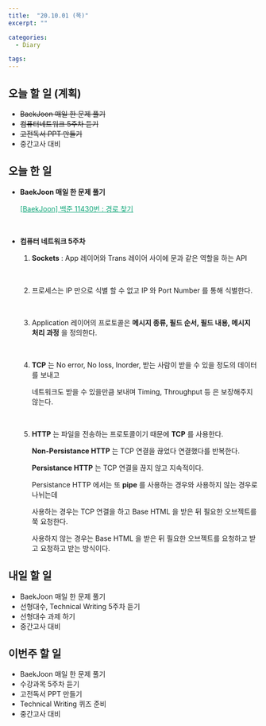 ```yaml
---
title:  "20.10.01 (목)"
excerpt: ""

categories:
  - Diary

tags:
---
```


## 오늘 할 일 (계획)

- ~~BaekJoon 매일 한 문제 풀기~~
- ~~컴퓨터네트워크 5주차 듣기~~
- ~~고전독서 PPT 만들기~~
- 중간고사 대비

## 오늘 한 일

- **BaekJoon 매일 한 문제 풀기**

  <a href="https://nam-ki-bok.github.io/baekjoon/Baek_FindRoute/" style="color:#0FA678">[BaekJoon] 백준 11430번 : 경로 찾기</a>

  <br>

- **컴퓨터 네트워크 5주차**

  1. **Sockets** : App 레이어와 Trans 레이어 사이에 문과 같은 역할을 하는 API

     <br>

  2. 프로세스는 IP 만으로 식별 할 수 없고 IP 와 Port Number 를 통해 식별한다.

     <br>

  3. Application 레이어의 프로토콜은 **메시지 종류, 필드 순서, 필드 내용, 메시지 처리 과정** 을 정의한다.

     <br>

  4. **TCP** 는 No error, No loss, Inorder, 받는 사람이 받을 수 있을 정도의 데이터를 보내고

     네트워크도 받을 수 있을만큼 보내며 Timing, Throughput 등 은 보장해주지 않는다.

     <br>

  5. **HTTP** 는 파일을 전송하는 프로토콜이기 때문에 **TCP** 를 사용한다.

     **Non-Persistance HTTP** 는 TCP 연결을 끊었다 연결했다를 반복한다.

     **Persistance HTTP** 는 TCP 연결을 끊지 않고 지속적이다.

     Persistance HTTP 에서는 또 **pipe** 를 사용하는 경우와 사용하지 않는 경우로 나뉘는데

     사용하는 경우는 TCP 연결을 하고 Base HTML 을 받은 뒤 필요한 오브젝트를 쭉 요청한다.

     사용하지 않는 경우는 Base HTML 을 받은 뒤 필요한 오브젝트를 요청하고 받고 요청하고 받는 방식이다.

## 내일 할 일

- BaekJoon 매일 한 문제 풀기
- 선형대수, Technical Writing 5주차 듣기
- 선형대수 과제 하기
- 중간고사 대비

## 이번주 할 일

- BaekJoon 매일 한 문제 풀기
- 수강과목 5주차 듣기
- 고전독서 PPT 만들기
- Technical Writing 퀴즈 준비
- 중간고사 대비

<br>